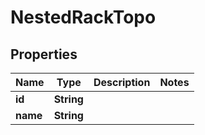

# NestedRackTopo


## Properties

Name | Type | Description | Notes
------------ | ------------- | ------------- | -------------
**id** | **String** |  | 
**name** | **String** |  | 



